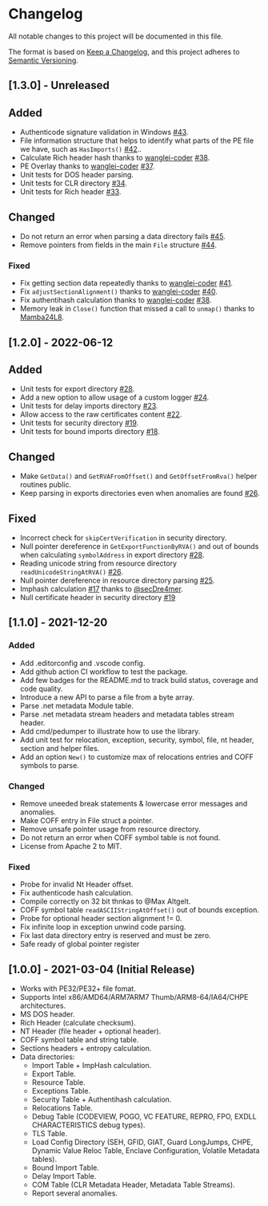 # Changelog

All notable changes to this project will be documented in this file.

The format is based on [Keep a Changelog](https://keepachangelog.com/en/1.0.0/),
and this project adheres to [Semantic Versioning](https://semver.org/spec/v2.0.0.html).

## [1.3.0] - Unreleased

## Added

- Authenticode signature validation in Windows [#43](https://github.com/saferwall/pe/pull/43).
- File information structure that helps to identify what parts of the PE file we have, such as `HasImports()` [#42](https://github.com/saferwall/pe/pull/42)..
- Calculate Rich header hash thanks to [wanglei-coder](https://github.com/wanglei-coder) [#38](https://github.com/saferwall/pe/pull/38).
- PE Overlay thanks to [wanglei-coder](https://github.com/wanglei-coder) [#37](https://github.com/saferwall/pe/pull/37).
- Unit tests for DOS header parsing.
- Unit tests for CLR directory [#34](https://github.com/saferwall/pe/pull/28).
- Unit tests for Rich header [#33](https://github.com/saferwall/pe/pull/33).

## Changed

- Do not return an error when parsing a data directory fails [#45](https://github.com/saferwall/pe/pull/45).
- Remove pointers from fields in the main `File` structure [#44](https://github.com/saferwall/pe/pull/44).

### Fixed

- Fix getting section data repeatedly thanks to [wanglei-coder](https://github.com/wanglei-coder) [#41](https://github.com/saferwall/pe/pull/41).
- Fix `adjustSectionAlignment()` thanks to [wanglei-coder](https://github.com/wanglei-coder) [#40](https://github.com/saferwall/pe/pull/40).
- Fix authentihash calculation thanks to [wanglei-coder](https://github.com/wanglei-coder) [#38](https://github.com/saferwall/pe/pull/38).
- Memory leak in `Close()` function that missed a call to `unmap()` thanks to [Mamba24L8](https://github.com/Mamba24L8).

## [1.2.0] - 2022-06-12

## Added

- Unit tests for export directory [#28](https://github.com/saferwall/pe/pull/28).
- Add a new option to allow usage of a custom logger [#24](https://github.com/saferwall/pe/pull/24).
- Unit tests for delay imports directory [#23](https://github.com/saferwall/pe/pull/23).
- Allow access to the raw certificates content [#22](https://github.com/saferwall/pe/pull/22).
- Unit tests for security directory [#19](https://github.com/saferwall/pe/pull/19).
- Unit tests for bound imports directory [#18](https://github.com/saferwall/pe/pull/18).

## Changed

- Make `GetData()` and `GetRVAFromOffset()` and `GetOffsetFromRva()` helper routines public.
- Keep parsing in exports directories even when anomalies are found [#26](https://github.com/saferwall/pe/pull/26).

## Fixed

- Incorrect check for `skipCertVerification` in security directory.
- Null pointer dereference in `GetExportFunctionByRVA()` and out of bounds when calculating `symbolAddress` in export directory [#28](https://github.com/saferwall/pe/pull/28).
- Reading unicode string from resource directory `readUnicodeStringAtRVA()` [#26](https://github.com/saferwall/pe/pull/26).
- Null pointer dereference in resource directory parsing [#25](https://github.com/saferwall/pe/pull/25).
- Imphash calculation [#17](https://github.com/saferwall/pe/pull/17) thanks to [@secDre4mer](https://github.com/secDre4mer).
- Null certificate header in security directory [#19](https://github.com/saferwall/pe/pull/19)

## [1.1.0] - 2021-12-20

### Added

- Add .editorconfig and .vscode config.
- Add github action CI workflow to test the package.
- Add few badges for the README.md to track build status, coverage and code quality.
- Introduce a new API to parse a file from a byte array.
- Parse .net metadata Module table.
- Parse .net metadata stream headers and metadata tables stream header.
- Add cmd/pedumper to illustrate how to use the library.
- Add unit test for relocation, exception, security, symbol, file, nt header, section and helper files.
- Add an option `New()` to customize max of relocations entries and COFF symbols to parse.

### Changed

- Remove uneeded break statements & lowercase error messages and anomalies.
- Make COFF entry in File struct a pointer.
- Remove unsafe pointer usage from resource directory.
- Do not return an error when COFF symbol table is not found.
- License from Apache 2 to MIT.

### Fixed

- Probe for invalid Nt Header offset.
- Fix authenticode hash calculation.
- Compile correctly on 32 bit thnkas to @Max Altgelt.
- COFF symbol table `readASCIIStringAtOffset()` out of bounds exception.
- Probe for optional header section alignment != 0.
- Fix infinite loop in exception unwind code parsing.
- Fix last data directory entry is reserved and must be zero.
- Safe ready of global pointer register

## [1.0.0] - 2021-03-04 (Initial Release)

- Works with PE32/PE32+ file fomat.
- Supports Intel x86/AMD64/ARM7ARM7 Thumb/ARM8-64/IA64/CHPE architectures.
- MS DOS header.
- Rich Header (calculate checksum).
- NT Header (file header + optional header).
- COFF symbol table and string table.
- Sections headers + entropy calculation.
- Data directories:
  - Import Table + ImpHash calculation.
  - Export Table.
  - Resource Table.
  - Exceptions Table.
  - Security Table + Authentihash calculation.
  - Relocations Table.
  - Debug Table (CODEVIEW, POGO, VC FEATURE, REPRO, FPO, EXDLL CHARACTERISTICS debug types).
  - TLS Table.
  - Load Config Directory (SEH, GFID, GIAT, Guard LongJumps, CHPE, Dynamic Value Reloc Table, Enclave Configuration, Volatile Metadata tables).
  - Bound Import Table.
  - Delay Import Table.
  - COM Table (CLR Metadata Header, Metadata Table Streams).
  - Report several anomalies.
